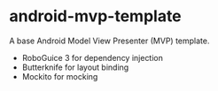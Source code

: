 # android-mvp-template

A base Android Model View Presenter (MVP) template.

* RoboGuice 3 for dependency injection
* Butterknife for layout binding
* Mockito for mocking